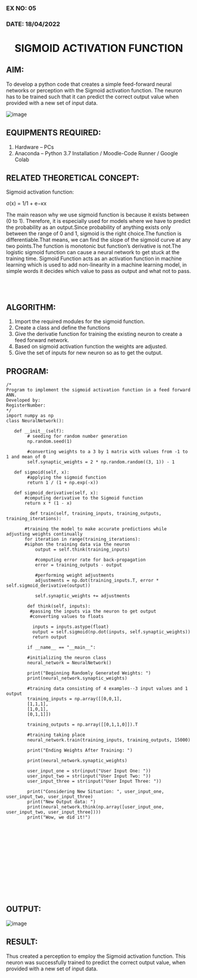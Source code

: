 ### EX NO: 05
### DATE: 18/04/2022
# <p align= "center">SIGMOID ACTIVATION FUNCTION</p>
## AIM:
  To develop a python code that creates a simple feed-forward neural networks or perception with the Sigmoid activation function. The neuron has to be trained such that it can predict the correct output value when provided with a new set of input data.
  
 ![image](https://user-images.githubusercontent.com/93023609/162692440-f59e7ad2-0414-4ddb-8640-fede7a0655f2.png)

## EQUIPMENTS REQUIRED:
1. Hardware – PCs
2. Anaconda – Python 3.7 Installation / Moodle-Code Runner / Google Colab

## RELATED THEORETICAL CONCEPT:
Sigmoid activation function:

σ(x) = 1/1 + e−κx 

The main reason why we use sigmoid function is because it exists between (0 to 1). Therefore, it is especially used for models where we have to predict the probability as an output.Since probability of anything exists only between the range of 0 and 1, sigmoid is the right choice.The function is differentiable.That means, we can find the slope of the sigmoid curve at any two points.The function is monotonic but function’s derivative is not.The logistic sigmoid function can cause a neural network to get stuck at the training time. Sigmoid Function acts as an activation function in machine learning which is used to add non-linearity in a machine learning model, in simple words it decides which value to pass as output and what not to pass.

<br>
<br>

## ALGORITHM:
1. Import the required modules for the sigmoid function.
2. Create a class and define the functions  
3. Give the derivatie function for training the existing neuron to create a feed forward network.
4. Based on sigmoid activation function the weights are adjusted.
5. Give the  set of inputs for new neuron so as to get the output.


## PROGRAM:
```
/*
Program to implement the sigmoid activation function in a feed forward ANN.
Developed by:
RegisterNumber:  
*/
import numpy as np
class NeuralNetwork():

   def __init__(self):
        # seeding for random number generation
        np.random.seed(1)

        #converting weights to a 3 by 1 matrix with values from -1 to 1 and mean of 0
        self.synaptic_weights = 2 * np.random.random((3, 1)) - 1

   def sigmoid(self, x):
        #applying the sigmoid function
        return 1 / (1 + np.exp(-x))

   def sigmoid_derivative(self, x):
       #computing derivative to the Sigmoid function
       return x * (1 - x)

         def train(self, training_inputs, training_outputs, training_iterations):

       #training the model to make accurate predictions while adjusting weights continually
       for iteration in range(training_iterations):
       #siphon the training data via the neuron
           output = self.think(training_inputs)

           #computing error rate for back-propagation
           error = training_outputs - output

           #performing weight adjustments
           adjustments = np.dot(training_inputs.T, error * self.sigmoid_derivative(output))

           self.synaptic_weights += adjustments

        def think(self, inputs):
         #passing the inputs via the neuron to get output
         #converting values to floats

          inputs = inputs.astype(float)
          output = self.sigmoid(np.dot(inputs, self.synaptic_weights))
          return output

        if __name__ == "__main__":

        #initializing the neuron class
        neural_network = NeuralNetwork()

        print("Beginning Randomly Generated Weights: ")
        print(neural_network.synaptic_weights)

        #training data consisting of 4 examples--3 input values and 1 output
        training_inputs = np.array([[0,0,1],
        [1,1,1],
        [1,0,1],
        [0,1,1]])

        training_outputs = np.array([[0,1,1,0]]).T

        #training taking place
        neural_network.train(training_inputs, training_outputs, 15000)

        print("Ending Weights After Training: ")

        print(neural_network.synaptic_weights)

        user_input_one = str(input("User Input One: "))
        user_input_two = str(input("User Input Two: "))
        user_input_three = str(input("User Input Three: "))

        print("Considering New Situation: ", user_input_one, user_input_two, user_input_three)
        print("New Output data: ")
        print(neural_network.think(np.array([user_input_one, user_input_two, user_input_three])))
        print("Wow, we did it!")
```
<br>
<br>
<br>
<br>
<br>
<br>
<br>
<br>
<br>
<br>
<br>




## OUTPUT:
![image](https://user-images.githubusercontent.com/86832944/169003000-171e2cc2-b5e4-4feb-bb8d-a3dfb5efe02d.png)


## RESULT:
  Thus created a perception to employ the Sigmoid activation function. This neuron was successfully trained to predict the correct output value, when provided with a new set of input data.
